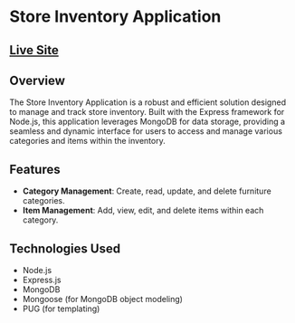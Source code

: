 # Store Inventory Application

## [Live Site](https://fantasy-foul-enquiry.glitch.me)

## Overview

The Store Inventory Application is a robust and efficient solution designed to manage and track store inventory. Built with the Express framework for Node.js, this application leverages MongoDB for data storage, providing a seamless and dynamic interface for users to access and manage various categories and items within the inventory.

## Features

- **Category Management**: Create, read, update, and delete furniture categories.
- **Item Management**: Add, view, edit, and delete items within each category.

## Technologies Used

- Node.js
- Express.js
- MongoDB
- Mongoose (for MongoDB object modeling)
- PUG (for templating)
